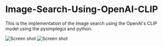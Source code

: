 # Image-Search-Using-OpenAI-CLIP
This is the implementation of the Image search using the OpenAI's CLIP model using the pysimplegui and python.


![Screen shot](./ss.jpg)
![Screen shot](./ss2.jpg)
